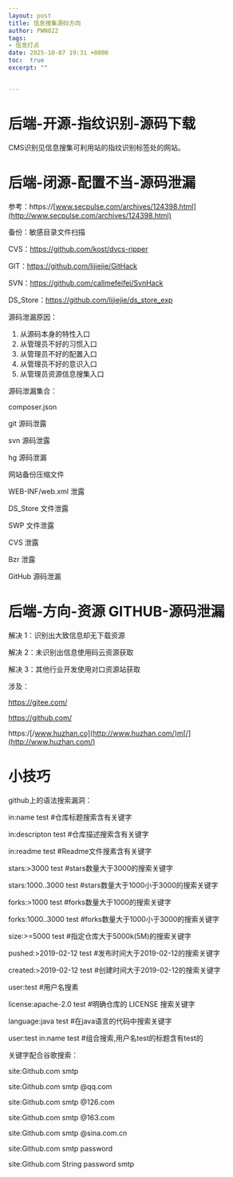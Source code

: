 ```yaml
---
layout: post
title: 信息搜集源码方向
author: PWN022
tags:
- 信息打点
date: 2025-10-07 19:31 +0800
toc:  true
excerpt: ""


---
```


# 后端-开源-指纹识别-源码下载

CMS识别见信息搜集可利用站的指纹识别标签处的网站。

#  后端-闭源-配置不当-源码泄漏

参考：https://[www.secpulse.com/archives/124398.html](http://www.secpulse.com/archives/124398.html)

备份：敏感目录文件扫描 

CVS：https://github.com/kost/dvcs-ripper 

GIT：https://github.com/lijiejie/GitHack 

SVN：https://github.com/callmefeifei/SvnHack 

DS_Store：https://github.com/lijiejie/ds_store_exp

源码泄漏原因：

1. 从源码本身的特性入口
2. 从管理员不好的习惯入口
3. 从管理员不好的配置入口
4. 从管理员不好的意识入口
5. 从管理员资源信息搜集入口

源码泄漏集合： 

composer.json

git 源码泄露

svn 源码泄露

hg 源码泄漏

网站备份压缩文件

WEB-INF/web.xml 泄露

DS_Store 文件泄露

SWP 文件泄露

CVS 泄露

Bzr 泄露

GitHub 源码泄漏

 

# 后端-方向-资源 GITHUB-源码泄漏

解决 1：识别出大致信息却无下载资源

解决 2：未识别出信息使用码云资源获取

解决 3：其他行业开发使用对口资源站获取

涉及：

https://gitee.com/

https://github.com/

https:/[/www.huzhan.co](http://www.huzhan.com/)m[/](http://www.huzhan.com/)

# 小技巧

github上的语法搜索漏洞：

in:name test				#仓库标题搜索含有关键字

in:descripton test		#仓库描述搜索含有关键字

in:readme test			#Readme文件搜素含有关键字

stars:>3000 test			#stars数量大于3000的搜索关键字

stars:1000..3000 test	#stars数量大于1000小于3000的搜索关键字

forks:>1000 test			#forks数量大于1000的搜索关键字

forks:1000..3000 test	#forks数量大于1000小于3000的搜索关键字

size:>=5000 test			#指定仓库大于5000k(5M)的搜索关键字

pushed:>2019-02-12 test	#发布时间大于2019-02-12的搜索关键字

created:>2019-02-12 test	#创建时间大于2019-02-12的搜索关键字

user:test						#用户名搜素

license:apache-2.0 test		#明确仓库的 LICENSE 搜索关键字

language:java test				#在java语言的代码中搜索关键字

user:test in:name test			#组合搜索,用户名test的标题含有test的

关键字配合谷歌搜索：

site:Github.com smtp   

site:Github.com smtp @qq.com   

site:Github.com smtp @126.com   

site:Github.com smtp @163.com   

site:Github.com smtp @sina.com.cn

site:Github.com smtp password


site:Github.com String password smtp


